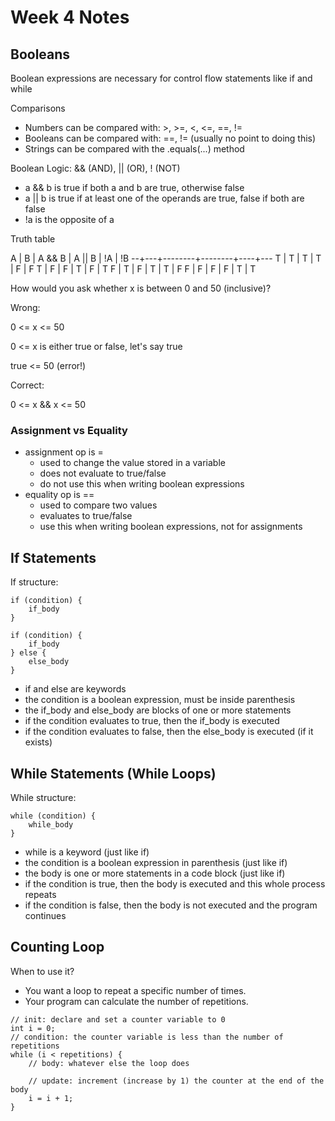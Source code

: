 # Week 4 Notes

## Booleans

Boolean expressions are necessary for control flow statements like if and while

Comparisons

- Numbers can be compared with: >, >=, <, <=, ==, !=
- Booleans can be compared with: ==, != (usually no point to doing this)
- Strings can be compared with the .equals(...) method

Boolean Logic: && (AND), || (OR), ! (NOT)

- a && b is true if both a and b are true, otherwise false
- a || b is true if at least one of the operands are true, false if both are false
- !a is the opposite of a

Truth table

A | B | A && B | A || B | !A | !B
--+---+--------+--------+----+---
T | T | T      | T      | F  | F
T | F | F      | T      | F  | T
F | T | F      | T      | T  | F
F | F | F      | F      | T  | T

How would you ask whether x is between 0 and 50 (inclusive)?

Wrong:

0 <= x <= 50

0 <= x is either true or false, let's say true

true <= 50 (error!)

Correct:

0 <= x && x <= 50

### Assignment vs Equality

- assignment op is =
	- used to change the value stored in a variable
	- does not evaluate to true/false
	- do not use this when writing boolean expressions
- equality op is ==
	- used to compare two values
	- evaluates to true/false
	- use this when writing boolean expressions, not for assignments

## If Statements

If structure:

```
if (condition) {
	if_body
}

if (condition) {
	if_body
} else {
	else_body
}
```

- if and else are keywords
- the condition is a boolean expression, must be inside parenthesis
- the if_body and else_body are blocks of one or more statements
- if the condition evaluates to true, then the if_body is executed
- if the condition evaluates to false, then the else_body is executed (if it exists)

## While Statements (While Loops)

While structure:

```
while (condition) {
	while_body
}
```

- while is a keyword (just like if)
- the condition is a boolean expression in parenthesis (just like if)
- the body is one or more statements in a code block (just like if)
- if the condition is true, then the body is executed and this whole process repeats
- if the condition is false, then the body is not executed and the program continues

## Counting Loop

When to use it?

- You want a loop to repeat a specific number of times.
- Your program can calculate the number of repetitions.

```
// init: declare and set a counter variable to 0
int i = 0;
// condition: the counter variable is less than the number of repetitions
while (i < repetitions) {
	// body: whatever else the loop does
	
	// update: increment (increase by 1) the counter at the end of the body
	i = i + 1;
}
```

